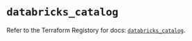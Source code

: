 # `databricks_catalog`

Refer to the Terraform Registory for docs: [`databricks_catalog`](https://registry.terraform.io/providers/databricks/databricks/1.32.0/docs/resources/catalog).
